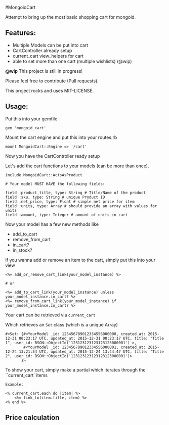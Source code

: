 #MongoidCart

Attempt to bring up the most basic shopping cart for mongoid.

## Features:

* Multiple Models can be put into cart
* CartController already setup
* current_cart view_helpers for cart
* able to set more than one cart (multiple wishlists) (@wip)

__@wip__ This project is still in progress!

Please feel free to contribute (Pull requests).

This project rocks and uses MIT-LICENSE.

## Usage:

Put this into your gemfile

    gem 'mongoid_cart'
    
Mount the cart engine and put this into your routes.rb

    mount MongoidCart::Engine => '/cart'

Now you have the CartController ready setup

Let's add the cart functions to your models (can be more than once).

    include MongoidCart::ActsAsProduct
    
    # Your model MUST HAVE the following fields:
    
    field :product_title, type: String # Title/Name of the product
    field :sku, type: String # unique Product ID
    field :net_price, type: Float # simple net price for item 
    field :units, type: Array # should provide an array with values for units 
    field :amount, type: Integer # amount of units in cart
    
Now your model has a few new methods like

- add_to_cart 
- remove_from_cart
- in_cart?
- in_stock?

If you wanna add or remove an item to the cart, simply put this into your view

    <%= add_or_remove_cart_link(your_model_instance) %>

    # or 
    
    <%= add_to_cart_link(your_model_instance) unless your_model_instance.in_cart? %>
    <%= remove_from_cart_link(your_model_instance) if your_model_instance.in_cart? %>
    
Your cart can be retrieved via ``current_cart``

Which retrieves an ``Set`` class (which is a unique Array)

    #<Set: {#<YourModel _id: 123456789012334556000000, created_at: 2015-12-31 00:23:17 UTC, updated_at: 2015-12-31 00:23:17 UTC, title: "Title 1", user_id: BSON::ObjectId('123123123123123123000001') >,
            #<YourModel _id: 123456789012334556000001, created_at: 2015-12-24 13:21:54 UTC, updated_at: 2015-12-24 13:44:47 UTC, title: "Title 2", user_id: BSON::ObjectId('123123123123123123000001')>
           }>

To show your cart, simply make a partial which iterates through the ``current_cart` items

    Example:
    
    <% current_cart.each do |item| %>   
        <%= link_to(item.title, item) %> 
    <% end %>
    
## Price calculation

